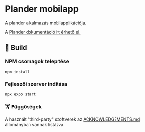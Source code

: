 # Plander mobilapp

A plander alkalmazás mobilapplikációja.

A [Plander dokumentáció itt érhető el.](https://github.com/Dansoftowner/14AB-A-plander-docs)

## 🔨 Build

### NPM csomagok telepítése
```
npm install
```

### Fejleszői szerver indítása
```
npx expo start
```

### 🏋️ Függőségek

A használt "third-party" szoftverek az [ACKNOWLEDGEMENTS.md](ACKNOWLEDGEMENTS.md) állományban vannak listázva.
